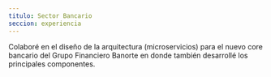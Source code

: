 ```yaml
---
titulo: Sector Bancario
seccion: experiencia
---
```


Colaboré en el diseño de la arquitectura (microservicios)
para el nuevo core bancario del Grupo Financiero Banorte en
donde también desarrollé los principales
componentes.